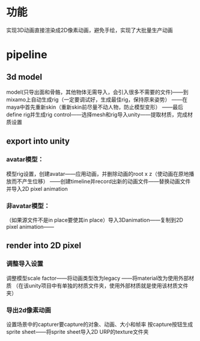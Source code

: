 # 功能
实现3D动画直接渲染成2D像素动画，避免手绘，实现了大批量生产动画
# pipeline
## 3d model
model(只导出面和骨骼，其他物体无需导入，会引入很多不需要的文件)——到mixamo上自动生成rig（一定要调试好，生成最佳rig，保持原来姿势）
——在maya中首先重新skin（重新skin前尽量不动人物，防止模型变形）
——最后define rig并生成rig control——选择mesh和rig导入unity——提取材质，完成材质设置  
## export into unity
### avatar模型：
模型rig设置，创建avatar——应用动画，并删除动画的root x z（使动画在原地播放而不产生位移）
——创建timeline并record出新的动画文件——替换动画文件并导入2D pixel animation
### 非avatar模型：
（如果源文件不是in place要使其in place）导入3Danimation——复制到2D pixel animation——
## render into 2D pixel
### 调整导入设置
调整模型scale factor——将动画类型改为legacy
——将material改为使用外部材质
（在该unity项目中有单独的材质文件夹，使用外部材质就是使用该材质文件夹）
### 导出2d像素动画
设置场景中的capturer要capture的对象、动画、大小和帧率
按capture按钮生成sprite sheet——将sprite sheet导入2D URP的texture文件夹